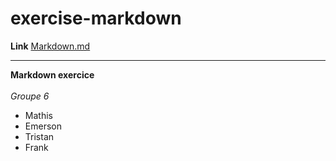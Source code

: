 # exercise-markdown

**Link**
<a href="https://github.com/MathisVkg/exercise-markdown/blob/main/markdown.md">Markdown.md</a>

---

**Markdown exercice**
<br><br>*Groupe 6*
 - Mathis
 - Emerson
 - Tristan
 - Frank
